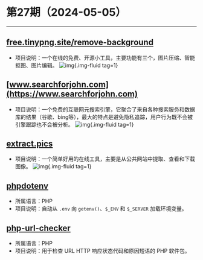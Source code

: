 # 第27期（2024-05-05）

---
## [free.tinypng.site/remove-background](https://free.tinypng.site/remove-background)
- 项目说明：一个在线的免费、开源小工具，主要功能有三个，图片压缩、智能抠图、图片编辑。
![img](https://ghfast.top/https://raw.githubusercontent.com/xiaoxuan6/weekly/main/docs/static/images/2024-05-05/1714872931.png){.img-fluid tag=1}

## [www.searchforjohn.com](https://www.searchforjohn.com)
- 项目说明：一个免费的互联网元搜索引擎，它聚合了来自各种搜索服务和数据库的结果（谷歌、bing等），最大的特点是避免隐私追踪，用户行为既不会被引擎跟踪也不会被分析。
![img](https://ghfast.top/https://raw.githubusercontent.com/xiaoxuan6/weekly/main/docs/static/images/2024-05-05/1714873044.png){.img-fluid tag=1}

## [extract.pics](https://extract.pics)
- 项目说明：一个简单好用的在线工具，主要是从公共网站中提取、查看和下载图像。
![img](https://ghfast.top/https://raw.githubusercontent.com/xiaoxuan6/weekly/main/docs/static/images/2024-05-05/1714873385.png){.img-fluid tag=1}

## [phpdotenv](https://github.com/vlucas/phpdotenv)
- 所属语言：PHP
- 项目说明：自动从 `.env` 向 `getenv()`、`$_ENV` 和 `$_SERVER` 加载环境变量。

## [php-url-checker](https://github.com/leMaur/php-url-checker)
- 所属语言：PHP
- 项目说明：用于检查 URL HTTP 响应状态代码和原因短语的 PHP 软件包。
